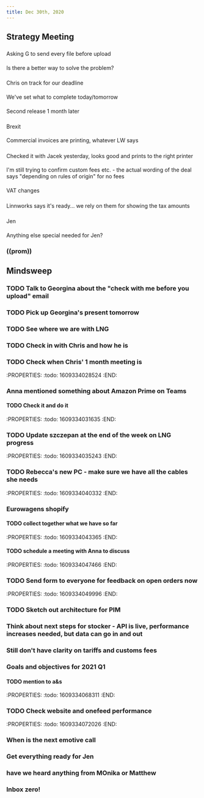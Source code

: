 ```yaml
---
title: Dec 30th, 2020
---
```


## Strategy Meeting
###
Asking G to send every file before upload
####
Is  there a better way to solve the problem?
###
Chris on track for our deadline
####
We've set what to complete today/tomorrow
####
Second release 1 month later
###
Brexit
####
Commercial invoices are printing, whatever LW says
#####
Checked it with Jacek yesterday, looks good and prints to the right printer
####
I'm still trying to confirm custom fees etc. - the actual wording of the deal says "depending on rules of origin" for no fees
####
VAT changes
#####
Linnworks says it's ready... we rely on them for showing the tax amounts
###
Jen
####
Anything else special needed for Jen?
### ((prom))
## Mindsweep
### TODO Talk to Georgina about the "check with me before you upload" email
### TODO Pick up Georgina's present tomorrow
### TODO See where we are with LNG
### TODO Check in with Chris and how he is
### TODO Check when Chris' 1 month meeting is
:PROPERTIES:
:todo: 1609334028524
:END:
### Anna mentioned something about Amazon Prime on Teams
#### TODO Check it and do it
:PROPERTIES:
:todo: 1609334031635
:END:
### TODO Update szczepan at the end of the week on LNG progress
:PROPERTIES:
:todo: 1609334035243
:END:
### TODO Rebecca's new PC -  make sure we have all the cables she needs
:PROPERTIES:
:todo: 1609334040332
:END:
### Eurowagens shopify
#### TODO collect together what we have so far
:PROPERTIES:
:todo: 1609334043365
:END:
#### TODO schedule a meeting with Anna to discuss
:PROPERTIES:
:todo: 1609334047466
:END:
### TODO Send form to everyone for feedback on open orders now
:PROPERTIES:
:todo: 1609334049996
:END:
### TODO Sketch out architecture for PIM
### Think about next steps for stocker - API is live, performance increases needed, but data can go in and out
### Still don't have clarity on tariffs and customs fees
### Goals and objectives for 2021 Q1
#### TODO mention to a&s
:PROPERTIES:
:todo: 1609334068311
:END:
### TODO Check website and onefeed performance
:PROPERTIES:
:todo: 1609334072026
:END:
### When is the next emotive call
### Get everything ready for Jen
### have we heard anything from MOnika or Matthew
### Inbox zero!
